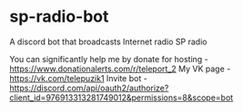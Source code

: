 # sp-radio-bot
A discord bot that broadcasts Internet radio SP radio

You can significantly help me by donate for hosting - https://www.donationalerts.com/r/teleport_2
My VK page - https://vk.com/telepuzik1
Invite bot - https://discord.com/api/oauth2/authorize?client_id=976913313281749012&permissions=8&scope=bot
